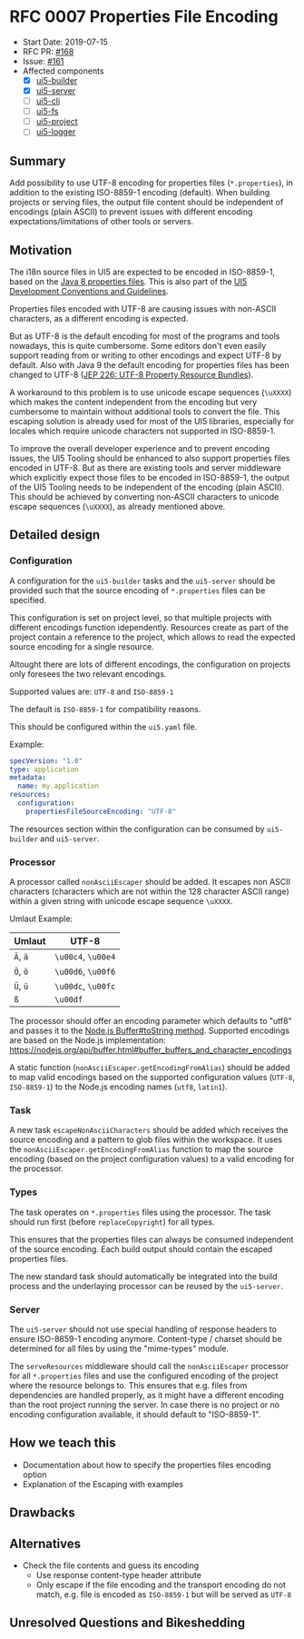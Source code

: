# RFC 0007 Properties File Encoding

- Start Date: 2019-07-15
- RFC PR: [#168](https://github.com/SAP/ui5-tooling/pull/168)
- Issue: [#161](https://github.com/SAP/ui5-tooling/issues/161)
- Affected components
  - [x] [ui5-builder](https://github.com/SAP/ui5-builder)
  - [x] [ui5-server](https://github.com/SAP/ui5-server)
  - [ ] [ui5-cli](https://github.com/SAP/ui5-cli)
  - [ ] [ui5-fs](https://github.com/SAP/ui5-fs)
  - [ ] [ui5-project](https://github.com/SAP/ui5-project)
  - [ ] [ui5-logger](https://github.com/SAP/ui5-logger)

## Summary

Add possibility to use UTF-8 encoding for properties files (`*.properties`), in addition to the existing ISO-8859-1 encoding (default).
When building projects or serving files, the output file content should be independent of encodings (plain ASCII) to prevent issues with different encoding expectations/limitations of other tools or servers.

## Motivation

The i18n source files in UI5 are expected to be encoded in ISO-8859-1, based on the [Java 8 properties files](https://docs.oracle.com/javase/8/docs/api/java/util/Properties.html).
This is also part of the [UI5 Development Conventions and Guidelines](https://ui5.sap.com/#/topic/753b32617807462d9af483a437874b36).

Properties files encoded with UTF-8 are causing issues with non-ASCII characters, as a different encoding is expected.

But as UTF-8 is the default encoding for most of the programs and tools nowadays, this is quite cumbersome. Some editors don't even easily support reading from or writing to other encodings and expect UTF-8 by default.
Also with Java 9 the default encoding for properties files has been changed to UTF-8 ([JEP 226: UTF-8 Property Resource Bundles](http://openjdk.java.net/jeps/226)).

A workaround to this problem is to use unicode escape sequences (`\uXXXX`) which makes the content independent from the encoding but very cumbersome to maintain without additional tools to convert the file.
This escaping solution is already used for most of the UI5 libraries, especially for locales which require unicode characters not supported in ISO-8859-1.

To improve the overall developer experience and to prevent encoding issues, the UI5 Tooling should be enhanced to also support properties files encoded in UTF-8.
But as there are existing tools and server middleware which explicitly expect those files to be encoded in ISO-8859-1, the output of the UI5 Tooling needs to be independent of the encoding (plain ASCII). This should be achieved by converting non-ASCII characters to unicode escape sequences (`\uXXXX`), as already mentioned above.

## Detailed design

### Configuration

A configuration for the `ui5-builder` tasks and the `ui5-server` should be provided such that the source encoding of `*.properties` files can be specified.

This configuration is set on project level, so that multiple projects with different encodings function idependently.
Resources create as part of the project contain a reference to the project, which allows to read the expected source encoding for a single resource.

Altought there are lots of different encodings, the configuration on projects only foresees the two relevant encodings.

Supported values are: `UTF-8` and `ISO-8859-1`

The default is `ISO-8859-1` for compatibility reasons.

This should be configured within the `ui5.yaml` file.

Example:

```yaml
specVersion: "1.0"
type: application
metadata:
  name: my.application
resources:
  configuration:
    propertiesFileSourceEncoding: "UTF-8"
```

The resources section within the configuration can be consumed by `ui5-builder` and `ui5-server`.

### Processor 

A processor called `nonAsciiEscaper` should be added.
It escapes non ASCII characters (characters which are not within the 128 character ASCII range) within a given string with unicode escape sequence `\uXXXX`.

Umlaut Example:

| Umlaut   | UTF-8              |
|----------|--------------------|
| `Ä`, `ä` | `\u00c4`, `\u00e4` |
| `Ö`, `ö` | `\u00d6`, `\u00f6` |
| `Ü`, `ü` | `\u00dc`, `\u00fc` |
| `ß`      | `\u00df`           |

The processor should offer an encoding parameter which defaults to "utf8" and passes it to the [Node.js Buffer#toString method](https://nodejs.org/api/buffer.html#buffer_buf_tostring_encoding_start_end).
Supported encodings are based on the Node.js implementation: https://nodejs.org/api/buffer.html#buffer_buffers_and_character_encodings

A static function (`nonAsciiEscaper.getEncodingFromAlias`) should be added to map valid encodings based on the supported configuration values (`UTF-8`, `ISO-8859-1`) to the Node.js encoding names (`utf8`, `latin1`).

### Task

A new task `escapeNonAsciiCharacters` should be added which receives the source encoding and a pattern to glob files within the workspace.
It uses the `nonAsciiEscaper.getEncodingFromAlias` function to map the source encoding (based on the project configuration values) to a valid encoding for the processor.

### Types

The task operates on `*.properties` files using the processor.
The task should run first (before `replaceCopyright`) for all types.

This ensures that the properties files can always be consumed independent of the source encoding.
Each build output should contain the escaped properties files.

The new standard task should automatically be integrated into the build process and the underlaying processor can be reused by the `ui5-server`.

### Server

The `ui5-server` should not use special handling of response headers to ensure ISO-8859-1 encoding anymore.
Content-type / charset should be determined for all files by using the "mime-types" module.

The `serveResources` middleware should call the `nonAsciiEscaper` processor for all `*.properties` files and use the configured encoding of the project where the resource belongs to. This ensures that e.g. files from dependencies are handled properly, as it might have a different encoding than the root project running the server.
In case there is no project or no encoding configuration available, it should default to "ISO-8859-1".

## How we teach this

- Documentation about how to specify the properties files encoding option
- Explanation of the Escaping with examples

## Drawbacks

## Alternatives

- Check the file contents and guess its encoding
  - Use response content-type header attribute
  - Only escape if the file encoding and the transport encoding do not match, e.g. file is encoded as `ISO-8859-1` but will be served as `UTF-8`

## Unresolved Questions and Bikeshedding
